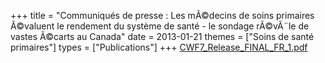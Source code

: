 +++
title = "Communiqués de presse : Les mÃ©decins de soins primaires Ã©valuent le rendement du système de santé - le sondage rÃ©vÃ¨le de vastes Ã©carts au Canada"
date = 2013-01-21
themes = ["Soins de santé primaires"]
types = ["Publications"]
+++
[CWF7_Release_FINAL_FR_1.pdf](/files/CWF7_Release_FINAL_FR_1.pdf)
